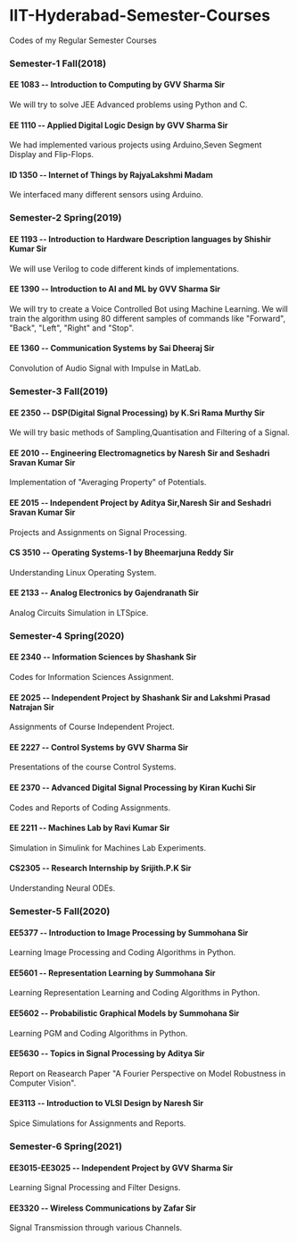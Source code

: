 # IIT-Hyderabad-Semester-Courses
Codes of my Regular Semester Courses

### Semester-1 Fall(2018)
#### EE 1083 -- Introduction to Computing by GVV Sharma Sir
We will try to solve JEE Advanced problems using Python and C.

#### EE 1110 -- Applied Digital Logic Design by GVV Sharma Sir
We had implemented various projects using Arduino,Seven Segment Display and Flip-Flops.

#### ID 1350 -- Internet of Things by RajyaLakshmi Madam
We interfaced many different sensors using Arduino.

### Semester-2 Spring(2019)
#### EE 1193 -- Introduction to Hardware Description languages by Shishir Kumar Sir
We will use Verilog to code different kinds of implementations.

#### EE 1390 -- Introduction to AI and ML by GVV Sharma Sir
We will try to create a Voice Controlled Bot using Machine Learning. We will train the algorithm using 80 different samples of commands like "Forward", "Back", "Left", "Right" and "Stop".

#### EE 1360 -- Communication Systems by Sai Dheeraj Sir
Convolution of Audio Signal with Impulse in MatLab.

### Semester-3 Fall(2019)
#### EE 2350 -- DSP(Digital Signal Processing) by K.Sri Rama Murthy Sir
We will try basic methods of Sampling,Quantisation and Filtering of a Signal.

#### EE 2010 -- Engineering Electromagnetics by Naresh Sir and Seshadri Sravan Kumar Sir
Implementation of "Averaging Property" of Potentials.

#### EE 2015 -- Independent Project by Aditya Sir,Naresh Sir and Seshadri Sravan Kumar Sir
Projects and Assignments on Signal Processing.

#### CS 3510 -- Operating Systems-1 by Bheemarjuna Reddy Sir
Understanding Linux Operating System.

#### EE 2133 -- Analog Electronics by Gajendranath Sir
Analog Circuits Simulation in LTSpice.

### Semester-4 Spring(2020)
#### EE 2340 -- Information Sciences by Shashank Sir
Codes for Information Sciences Assignment.

#### EE 2025 -- Independent Project by Shashank Sir and Lakshmi Prasad Natrajan Sir
Assignments of Course Independent Project.

#### EE 2227 -- Control Systems by GVV Sharma Sir
Presentations of the course Control Systems.

#### EE 2370 -- Advanced Digital Signal Processing by Kiran Kuchi Sir
Codes and Reports of Coding Assignments.

#### EE 2211 -- Machines Lab by Ravi Kumar Sir
Simulation in Simulink for Machines Lab Experiments.

#### CS2305 -- Research Internship by Srijith.P.K Sir
Understanding Neural ODEs.

### Semester-5 Fall(2020)
#### EE5377 -- Introduction to Image Processing by Summohana Sir
Learning Image Processing and Coding Algorithms in Python.

#### EE5601 -- Representation Learning by Summohana Sir
Learning Representation Learning and Coding Algorithms in Python.

#### EE5602 -- Probabilistic Graphical Models by Summohana Sir
Learning PGM and Coding Algorithms in Python.

#### EE5630 -- Topics in Signal Processing by Aditya Sir
Report on Reasearch Paper "A Fourier Perspective on Model Robustness in Computer Vision".

#### EE3113 -- Introduction to VLSI Design by Naresh Sir
Spice Simulations for Assignments and Reports.

### Semester-6 Spring(2021)
#### EE3015-EE3025 -- Independent Project by GVV Sharma Sir
Learning Signal Processing and Filter Designs.

#### EE3320 -- Wireless Communications by Zafar Sir
Signal Transmission through various Channels.
